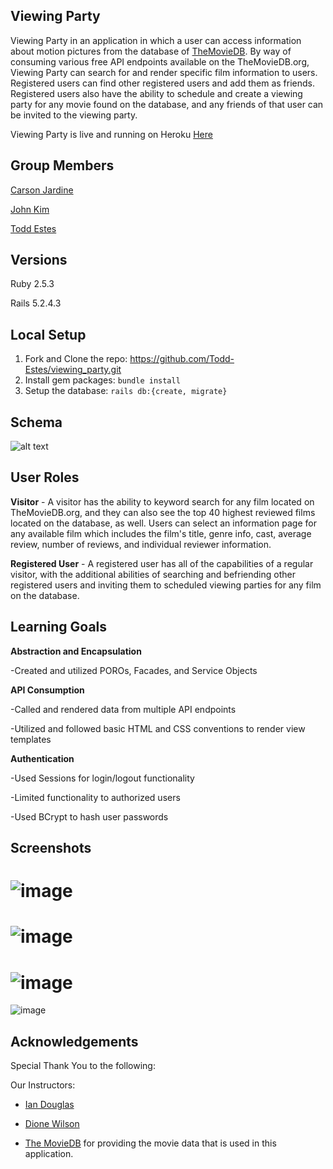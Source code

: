 ## Viewing Party

Viewing Party in an application in which a user can access information about motion pictures from the database of [TheMovieDB](TheMovieDB.org).
By way of consuming various free API endpoints available on the TheMovieDB.org, Viewing Party can search for and render specific film information to users. Registered users can find other registered users and add them as friends. Registered users also have the ability to schedule and create a viewing party for any movie found on the database, and any friends of that user can be invited to the viewing party.

Viewing Party is live and running on Heroku [Here](https://guarded-refuge-05465.herokuapp.com)

## Group Members
[Carson Jardine](https://github.com/carson-jardine)

[John Kim](https://github.com/abcdefghijohn)

[Todd Estes](https://github.com/Todd-Estes)

## Versions

Ruby 2.5.3

Rails 5.2.4.3



## Local Setup

1. Fork and Clone the repo: https://github.com/Todd-Estes/viewing_party.git
2. Install gem packages: `bundle install`
3. Setup the database: `rails db:{create, migrate}`

## Schema

![alt text](https://user-images.githubusercontent.com/66448493/101704525-30729400-3a42-11eb-9614-2a2db85f750e.png)

## User Roles

**Visitor** - A visitor has the ability to keyword search for any film located on TheMovieDB.org, and they can also see the top 40 highest reviewed films located on the database, as well. Users can select an information page for any available film which includes the film's title, genre info, cast, average review, number of reviews, and individual reviewer information.

**Registered User** - A registered user has all of the capabilities of a regular visitor, with the additional abilities of searching and befriending other registered users and inviting them to scheduled viewing parties for any film on the database.

## Learning Goals

**Abstraction and Encapsulation**

-Created and utilized POROs, Facades, and Service Objects

**API Consumption**

-Called and rendered data from multiple API endpoints

-Utilized and followed basic HTML and CSS conventions to render view templates

**Authentication**

-Used Sessions for login/logout functionality

-Limited functionality to authorized users

-Used BCrypt to hash user passwords

## Screenshots

![image](https://user-images.githubusercontent.com/66448493/101707913-72eb9f00-3a49-11eb-9cec-ca1effb2a7d0.png)
===
![image](https://user-images.githubusercontent.com/66448493/101708358-500dba80-3a4a-11eb-9eac-e47814ef06e0.png)
===
![image](https://user-images.githubusercontent.com/66448493/101708212-08872e80-3a4a-11eb-81b5-d7babcd4de84.png)
===
![image](https://user-images.githubusercontent.com/66448493/101708437-77fd1e00-3a4a-11eb-969f-affe6b13ff7f.png)

## Acknowledgements
Special Thank You to the following:

Our Instructors:
* [Ian Douglas](https://github.com/iandouglas)
* [Dione Wilson](https://github.com/dionew1)


* [The MovieDB](TheMovieDB.org) for providing the movie data that is used in this application.
